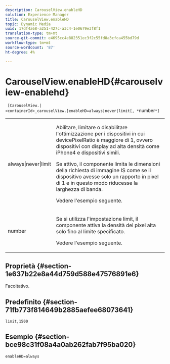 ```yaml
---
description: CarouselView.enableHD
solution: Experience Manager
title: CarouselView.enableHD
topic: Dynamic Media
uuid: 17df4a68-a251-427c-a3c4-1e0679e3f8f1
translation-type: tm+mt
source-git-commit: e4695cc4e882351ec3f2c55fd8a3cfca455bd79d
workflow-type: tm+mt
source-wordcount: '87'
ht-degree: 4%

---
```



# CarouselView.enableHD{#carouselview-enablehd}

` [CarouselView.|<containerId>_carouselView.]enableHD=always|never|limit[, *`number`*]`

<table id="table_0BEA0B5FFDF64E5594B534B2A87A6D88"> 
 <tbody> 
  <tr> 
   <td colname="col1"> <p> <span class="codeph"> always|never|limit</span> </p> </td> 
   <td colname="col2"> <p> Abilitare, limitare o disabilitare l'ottimizzazione per i dispositivi in cui <span class="codeph"> devicePixelRatio</span> è maggiore di <span class="codeph"> 1</span>, ovvero dispositivi con display ad alta densità come iPhone4 e dispositivi simili. </p> <p>Se attivo, il componente limita le dimensioni della richiesta di immagine IS come se il dispositivo avesse solo un rapporto in pixel di <span class="codeph"> 1</span> e in questo modo riducesse la larghezza di banda. </p> <p>Vedere l'esempio seguente. </p> </td> 
  </tr> 
  <tr> 
   <td colname="col1"> <p> <span class="codeph"><span class="varname"> number</span></span> </p> </td> 
   <td colname="col2"> <p> Se si utilizza l'impostazione <span class="codeph"> limit</span>, il componente attiva la densità dei pixel alta solo fino al limite specificato. </p> <p>Vedere l'esempio seguente. </p> </td> 
  </tr> 
 </tbody> 
</table>

## Proprietà {#section-1e637b22e8a44d759d588e47576891e6}

Facoltativo.

## Predefinito {#section-71fb773f814649b2885aefee68073641}

`limit,1500`

## Esempio {#section-bce98c31f08a4a0ab262fab7f95ba020}

`enableHD=always`
